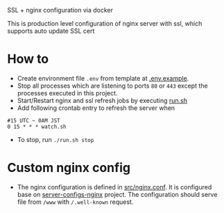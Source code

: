 SSL + nginx configuration via docker

This is production level configuration of nginx server with ssl, which supports auto update SSL cert

# How to
- Create environment file `.env` from template at [.env.example](./.env.example).
- Stop all processes which are listening to ports `80` or `443` except the processes executed in this project.
- Start/Restart nginx and ssl refresh jobs by executing [run.sh](./run.sh)
- Add following crontab entry to refresh the server when
```
#15 UTC ~ 0AM JST
0 15 * * * watch.sh
```

- To stop, run `./run.sh stop`

# Custom nginx config
- The nginx configuration is defined in [src/nginx.conf](./src/nginx.conf).
 It is configured base on [server-configs-nginx](https://github.com/h5bp/server-configs-nginx) project.
 The configuration should serve file from `/www` with `/.well-known` request.
